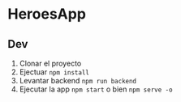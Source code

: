 # HeroesApp

## Dev

1. Clonar el proyecto
2. Ejectuar ```npm install```
3. Levantar backend ```npm run backend```
4. Ejecutar la app ```npm start``` o bien ```npm serve -o```
